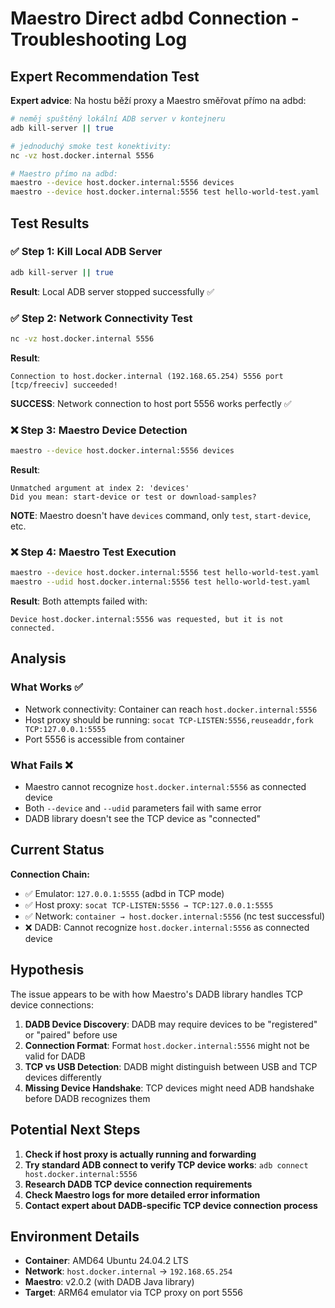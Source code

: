 # Maestro Direct adbd Connection - Troubleshooting Log

## Expert Recommendation Test

**Expert advice**: Na hostu běží proxy a Maestro směřovat přímo na adbd:
```bash
# neměj spuštěný lokální ADB server v kontejneru
adb kill-server || true

# jednoduchý smoke test konektivity:
nc -vz host.docker.internal 5556

# Maestro přímo na adbd:
maestro --device host.docker.internal:5556 devices
maestro --device host.docker.internal:5556 test hello-world-test.yaml
```

## Test Results

### ✅ Step 1: Kill Local ADB Server
```bash
adb kill-server || true
```
**Result**: Local ADB server stopped successfully ✅

### ✅ Step 2: Network Connectivity Test
```bash
nc -vz host.docker.internal 5556
```
**Result**: 
```
Connection to host.docker.internal (192.168.65.254) 5556 port [tcp/freeciv] succeeded!
```
**SUCCESS**: Network connection to host port 5556 works perfectly ✅

### ❌ Step 3: Maestro Device Detection
```bash
maestro --device host.docker.internal:5556 devices
```
**Result**: 
```
Unmatched argument at index 2: 'devices'
Did you mean: start-device or test or download-samples?
```
**NOTE**: Maestro doesn't have `devices` command, only `test`, `start-device`, etc.

### ❌ Step 4: Maestro Test Execution
```bash
maestro --device host.docker.internal:5556 test hello-world-test.yaml
maestro --udid host.docker.internal:5556 test hello-world-test.yaml
```
**Result**: Both attempts failed with:
```
Device host.docker.internal:5556 was requested, but it is not connected.
```

## Analysis

### What Works ✅
- Network connectivity: Container can reach `host.docker.internal:5556` 
- Host proxy should be running: `socat TCP-LISTEN:5556,reuseaddr,fork TCP:127.0.0.1:5555`
- Port 5556 is accessible from container

### What Fails ❌
- Maestro cannot recognize `host.docker.internal:5556` as connected device
- Both `--device` and `--udid` parameters fail with same error
- DADB library doesn't see the TCP device as "connected"

## Current Status

**Connection Chain:**
- ✅ Emulator: `127.0.0.1:5555` (adbd in TCP mode)
- ✅ Host proxy: `socat TCP-LISTEN:5556 → TCP:127.0.0.1:5555` 
- ✅ Network: `container → host.docker.internal:5556` (nc test successful)
- ❌ DADB: Cannot recognize `host.docker.internal:5556` as connected device

## Hypothesis

The issue appears to be with how Maestro's DADB library handles TCP device connections:

1. **DADB Device Discovery**: DADB may require devices to be "registered" or "paired" before use
2. **Connection Format**: Format `host.docker.internal:5556` might not be valid for DADB
3. **TCP vs USB Detection**: DADB might distinguish between USB and TCP devices differently
4. **Missing Device Handshake**: TCP devices might need ADB handshake before DADB recognizes them

## Potential Next Steps

1. **Check if host proxy is actually running and forwarding**
2. **Try standard ADB connect to verify TCP device works**: `adb connect host.docker.internal:5556`
3. **Research DADB TCP device connection requirements**
4. **Check Maestro logs for more detailed error information**
5. **Contact expert about DADB-specific TCP device connection process**

## Environment Details
- **Container**: AMD64 Ubuntu 24.04.2 LTS
- **Network**: `host.docker.internal` → `192.168.65.254`
- **Maestro**: v2.0.2 (with DADB Java library)
- **Target**: ARM64 emulator via TCP proxy on port 5556